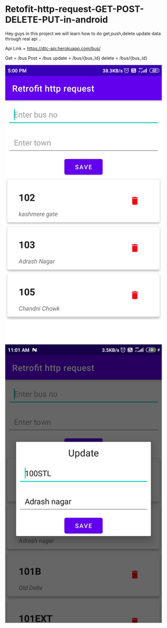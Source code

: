 # Retofit-http-request-GET-POST-DELETE-PUT-in-android

Hey guys in this project we will learn how to do get,push,delete update data through real api ..

Api Link = https://dtc-api.herokuapp.com/bus/

Get = /bus
Post = /bus
update = /bus/{bus_Id}
delete = /bus/{bus_id}

<p align="center">
<img src="app/src/main/res/drawable/one.jpg"/>
<img src="app/src/main/res/drawable/two.jpg"/>
</p>